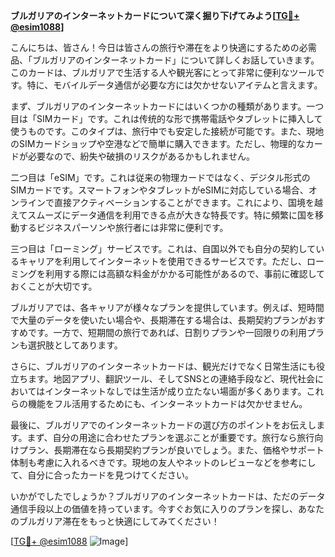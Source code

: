**ブルガリアのインターネットカードについて深く掘り下げてみよう[[TG💪+ @esim1088](https://t.me/s/esim1088)]**

こんにちは、皆さん！今日は皆さんの旅行や滞在をより快適にするための必需品、「ブルガリアのインターネットカード」について詳しくお話していきます。このカードは、ブルガリアで生活する人や観光客にとって非常に便利なツールです。特に、モバイルデータ通信が必要な方には欠かせないアイテムと言えます。

まず、ブルガリアのインターネットカードにはいくつかの種類があります。一つ目は「SIMカード」です。これは传统的な形で携帯電話やタブレットに挿入して使うものです。このタイプは、旅行中でも安定した接続が可能です。また、現地のSIMカードショップや空港などで簡単に購入できます。ただし、物理的なカードが必要なので、紛失や破損のリスクがあるかもしれません。

二つ目は「eSIM」です。これは従来の物理カードではなく、デジタル形式のSIMカードです。スマートフォンやタブレットがeSIMに対応している場合、オンラインで直接アクティベーションすることができます。これにより、国境を越えてスムーズにデータ通信を利用できる点が大きな特長です。特に頻繁に国を移動するビジネスパーソンや旅行者には非常に便利です。

三つ目は「ローミング」サービスです。これは、自国以外でも自分の契約しているキャリアを利用してインターネットを使用できるサービスです。ただし、ローミングを利用する際には高額な料金がかかる可能性があるので、事前に確認しておくことが大切です。

ブルガリアでは、各キャリアが様々なプランを提供しています。例えば、短時間で大量のデータを使いたい場合や、長期滞在する場合は、長期契約プランがおすすめです。一方で、短期間の旅行であれば、日割りプランや一回限りの利用プランも選択肢としてあります。

さらに、ブルガリアのインターネットカードは、観光だけでなく日常生活にも役立ちます。地図アプリ、翻訳ツール、そしてSNSとの連絡手段など、現代社会においてはインターネットなしでは生活が成り立たない場面が多くあります。これらの機能をフル活用するためにも、インターネットカードは欠かせません。

最後に、ブルガリアでのインターネットカードの選び方のポイントをお伝えします。まず、自分の用途に合わせたプランを選ぶことが重要です。旅行なら旅行向けプラン、長期滞在なら長期契約プランが良いでしょう。また、価格やサポート体制も考慮に入れるべきです。現地の友人やネットのレビューなどを参考にして、自分に合ったカードを見つけてください。

いかがでしたでしょうか？ブルガリアのインターネットカードは、ただのデータ通信手段以上の価値を持っています。今すぐお気に入りのプランを探し、あなたのブルガリア滞在をもっと快適にしてみてください！

[[TG💪+ @esim1088](https://t.me/s/esim1088) ![Image](https://i.postimg.cc/Y0z9fWf4/image.png)]